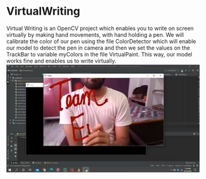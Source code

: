 # VirtualWriting
Virtual Writing is an OpenCV project which enables you to write on screen virtually by making hand movements, with hand holding a pen.
We will calibrate the color of our pen using the file ColorDetector which will enable our model to detect the pen in camera and then we set the values on the TrackBar to variable myColors in the file VirtualPaint.
This way, our model works fine and enables us to write virtually.
![alt text](https://github.com/mdtaha11/VirtualWriting/blob/master/zz.jpeg?raw=true)
